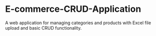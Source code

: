 # E-commerce-CRUD-Application
 A web application for managing categories and products with Excel file upload and basic CRUD functionality.
